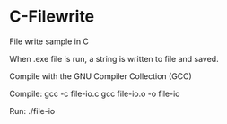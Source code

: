 C-Filewrite
=========

File write sample in C

When .exe file is run, a string is written to file and saved.

Compile with the GNU Compiler Collection (GCC)

Compile:  	gcc -c file-io.c
			gcc file-io.o -o file-io

Run:		./file-io